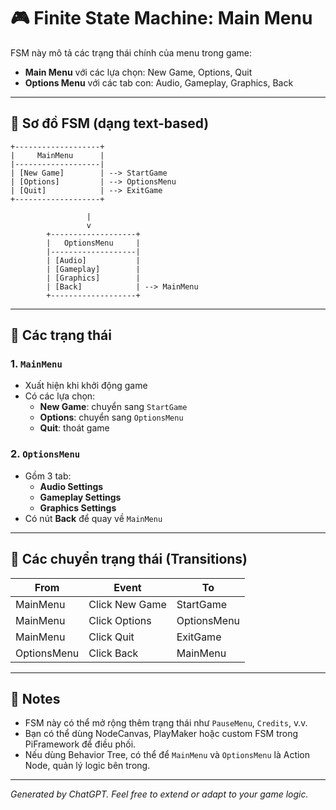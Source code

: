 # 🎮 Finite State Machine: Main Menu

FSM này mô tả các trạng thái chính của menu trong game:

- **Main Menu** với các lựa chọn: New Game, Options, Quit
- **Options Menu** với các tab con: Audio, Gameplay, Graphics, Back

---

## 🧭 Sơ đồ FSM (dạng text-based)

```text
+-------------------+
|     MainMenu      |
|-------------------|
| [New Game]        | --> StartGame
| [Options]         | --> OptionsMenu
| [Quit]            | --> ExitGame
+-------------------+

                 |
                 v
        +-------------------+
        |   OptionsMenu     |
        |-------------------|
        | [Audio]           |
        | [Gameplay]        |
        | [Graphics]        |
        | [Back]            | --> MainMenu
        +-------------------+
```

---

## 📌 Các trạng thái

### 1. `MainMenu`
- Xuất hiện khi khởi động game
- Có các lựa chọn:
  - **New Game**: chuyển sang `StartGame`
  - **Options**: chuyển sang `OptionsMenu`
  - **Quit**: thoát game

### 2. `OptionsMenu`
- Gồm 3 tab:
  - **Audio Settings**
  - **Gameplay Settings**
  - **Graphics Settings**
- Có nút **Back** để quay về `MainMenu`

---

## 🔄 Các chuyển trạng thái (Transitions)

| From        | Event           | To             |
|-------------|------------------|----------------|
| MainMenu    | Click New Game   | StartGame      |
| MainMenu    | Click Options    | OptionsMenu    |
| MainMenu    | Click Quit       | ExitGame       |
| OptionsMenu | Click Back       | MainMenu       |

---

## 📂 Notes

- FSM này có thể mở rộng thêm trạng thái như `PauseMenu`, `Credits`, v.v.
- Bạn có thể dùng NodeCanvas, PlayMaker hoặc custom FSM trong PiFramework để điều phối.
- Nếu dùng Behavior Tree, có thể để `MainMenu` và `OptionsMenu` là Action Node, quản lý logic bên trong.

---

*Generated by ChatGPT. Feel free to extend or adapt to your game logic.*
